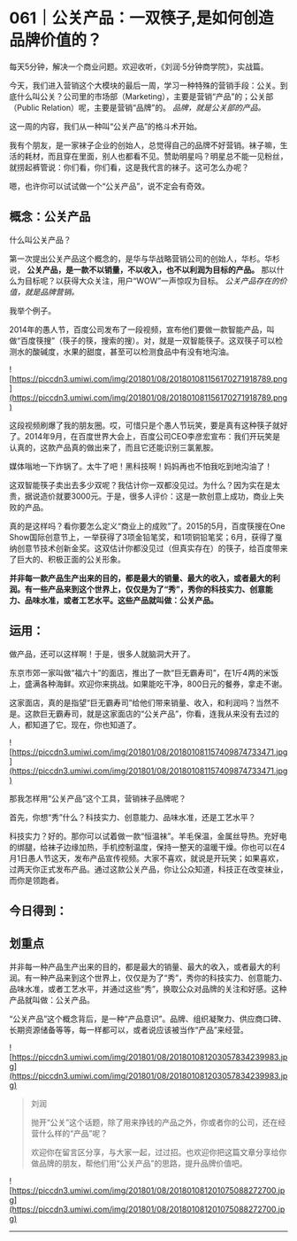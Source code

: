 # 061｜公关产品：一双筷子,是如何创造品牌价值的？

每天5分钟，解决一个商业问题。欢迎收听，《刘润·5分钟商学院》，实战篇。

今天，我们进入营销这个大模块的最后一周，学习一种特殊的营销手段：公关。到底什么叫公关？公司里的市场部（Marketing），主要是营销“产品”的；公关部（Public Relation）呢，主要是营销“品牌”的。 *品牌，就是公关部的产品。*

这一周的内容，我们从一种叫“公关产品”的格斗术开始。

我有个朋友，是一家袜子企业的创始人，总觉得自己的品牌不好营销。袜子嘛，生活的耗材，而且穿在里面，别人也都看不见。赞助明星吗？明星总不能一见粉丝，就捞起裤管说：你们看，你们看，这是我代言的袜子。这可怎么办呢？

嗯，也许你可以试试做一个“公关产品”，说不定会有奇效。

## 概念：公关产品

什么叫公关产品？

第一次提出公关产品这个概念的，是华与华战略营销公司的创始人，华杉。华杉说， **公关产品，是一款不以销量，不以收入，也不以利润为目标的产品。** 那以什么为目标呢？以获得大众关注，用户“WOW”一声惊叹为目标。 *公关产品存在的价值，就是品牌营销。*

我举个例子。

2014年的愚人节，百度公司发布了一段视频，宣布他们要做一款智能产品，叫做“百度筷搜”（筷子的筷，搜索的搜）。对，就是一双智能筷子。这双筷子可以检测水的酸碱度，水果的甜度，甚至可以检测食品中有没有地沟油。

![https://piccdn3.umiwi.com/img/201801/08/201801081156170271918789.png](https://piccdn3.umiwi.com/img/201801/08/201801081156170271918789.png)

这段视频刷爆了我的朋友圈。哎，可惜只是个愚人节玩笑，要是真有这种筷子就好了。2014年9月，在百度世界大会上，百度公司CEO李彦宏宣布：我们开玩笑是认真的，这款产品真的做出来了，而且它还能识别三氯氰胺。

媒体嗡地一下炸锅了。太牛了吧！黑科技啊！妈妈再也不怕我吃到地沟油了！ 

这双智能筷子卖出去多少双呢？我估计你一双都没见过。为什么？因为实在是太贵，据说造价就要3000元。于是，很多人评价：这是一款创意上成功，商业上失败的产品。

真的是这样吗？看你要怎么定义“商业上的成败”了。2015的5月，百度筷搜在One Show国际创意节上，一举获得了3项金铅笔奖，和1项铜铅笔奖；6月，获得了戛纳创意节技术创新金奖。这双估计你都没见过（但真实存在）的筷子，给百度带来了巨大的、积极正面的公关形象。

 **并非每一款产品生产出来的目的，都是最大的销量、最大的收入，或者最大的利润。有一些产品来到这个世界上，仅仅是为了“秀”，秀你的科技实力、创意能力、品味水准，或者工艺水平。这些产品就叫做：公关产品。**

## 运用：

做产品，还可以这样啊！于是，很多人就脑洞大开了。

东京市郊一家叫做“福六十”的面店，推出了一款“巨无霸寿司”，在1斤4两的米饭上，盛满各种海鲜。欢迎你来挑战。如果能吃干净，800日元的餐券，拿走不谢。

这家面店，真的是指望“巨无霸寿司”给他们带来销量、收入，和利润吗？当然不是。这款巨无霸寿司，就是这家面店的“公关产品”，你看，连我从来没有去过的人，都知道了它。现在，你也知道了。

![https://piccdn3.umiwi.com/img/201801/08/201801081157409874733471.jpg](https://piccdn3.umiwi.com/img/201801/08/201801081157409874733471.jpg)

那我怎样用“公关产品”这个工具，营销袜子品牌呢？

首先，你想“秀”什么？科技实力、创意能力、品味水准，还是工艺水平？

科技实力？好的。那你可以试着做一款“恒温袜”。羊毛保温，金属丝导热。充好电的绑腿，给袜子边缘加热，手机控制温度，保持一整天的温暖干燥。你也可以在4月1日愚人节这天，发布产品宣传视频。大家不喜欢，就说是开玩笑；如果喜欢，过两天你正式发布产品。通过这款公关产品，你让公众知道，科技正在改变袜业，而你是领跑者。

## 今日得到：

## 划重点

并非每一种产品生产出来的目的，都是最大的销量、最大的收入，或者最大的利润。有一种产品来到这个世界上，仅仅是为了“秀”，秀你的科技实力、创意能力、品味水准，或者工艺水平，并通过这些“秀”，换取公众对品牌的关注和好感。这种产品就叫做：公关产品。

“公关产品”这个概念背后，是一种“产品意识”。品牌、组织凝聚力、供应商口碑、长期资源储备等等，每一样都可以，或者说应该被当作“产品”来经营。

![https://piccdn3.umiwi.com/img/201801/08/201801081203057834239983.jpg](https://piccdn3.umiwi.com/img/201801/08/201801081203057834239983.jpg)

> 刘润
> 
> 抛开“公关”这个话题，除了用来挣钱的产品之外，你或者你的公司，还在经营什么样的“产品”呢？
> 
> 欢迎你在留言区分享，与大家一起，过过招。也欢迎你把这篇文章分享给你做品牌的朋友，帮他们用“公关产品”的思路，提升品牌价值吧。

![https://piccdn3.umiwi.com/img/201801/08/201801081201075088272700.jpg](https://piccdn3.umiwi.com/img/201801/08/201801081201075088272700.jpg)

---
